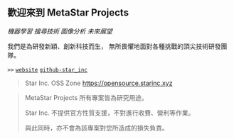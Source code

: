 ## 歡迎來到 MetaStar Projects

_機器學習 搜尋技術 圖像分析 未來展望_

我們是為研發新穎、創新科技而生，
無所畏懼地面對各種挑戰的頂尖技術研發團隊。

`>>`
[`website`](https://project.starinc.xyz)
[`github-star_inc`](https://github.com/star-inc)

> Star Inc. OSS Zone <https://opensource.starinc.xyz>

> MetaStar Projects 所有專案皆為研究用途。
> 
> Star Inc. 不提供官方性質支援，不對進行收費、營利等作業。
>
> 與此同時，亦不會為該專案對您所造成的損失負責。
